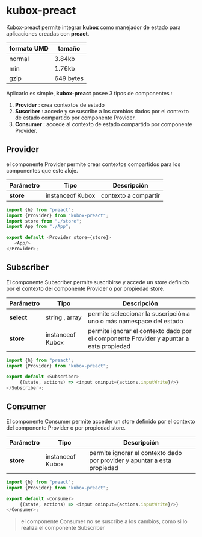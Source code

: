 # kubox-preact

Kubox-preact permite integrar **[kubox](https://github.com/uppercod/kubox)** como manejador de estado para aplicaciones creadas con **preact**.

| formato UMD | tamaño |
|-------------|--------|
| normal |3.84kb |
| min | 1.76kb |
| gzip | 649 bytes |

Aplicarlo es simple, **kubox-preact** posee 3 tipos de componentes :

1. **Provider** : crea contextos de estado
2. **Suscriber** : accede y se suscribe a los cambios dados por el contexto de estado compartido por componente Provider.
3. **Consumer** : accede al contexto de estado compartido por componente Provider.

## Provider

el componente Provider permite crear contextos compartidos para los componentes que este aloje.

|Parámetro|Tipo|Descripción|
|---------|----|-----------|
| **store** | instanceof Kubox | contexto a compartir |

```js
import {h} from "preact";
import {Provider} from "kubox-preact";
import store from "./store";
import App from "./App";

export default <Provider store={store}>
   <App/>
</Provider>;
```

## Subscriber

El componente Subscriber permite suscribirse y accede un store definido por el contexto del componente Provider o por propiedad store.

|Parámetro|Tipo|Descripción|
|---------|----|-----------|
| **select** | string , array | permite seleccionar la suscripción a uno o más namespace del estado |
| **store** | instanceof Kubox | permite ignorar el contexto dado por el componente Provider y apuntar a esta propiedad |


```js
import {h} from "preact";
import {Provider} from "kubox-preact";

export default <Subscriber>
     {(state, actions) => <input oninput={actions.inputWrite}/>}
</Subscriber>;
```

## Consumer

El componente Consumer permite acceder un store definido por el contexto del componente Provider o por propiedad store.

|Parámetro|Tipo|Descripción|
|---------|----|-----------|
| **store** | instanceof Kubox | permite ignorar el contexto dado por provider y apuntar a esta propiedad |

```js
import {h} from "preact";
import {Provider} from "kubox-preact";

export default <Consumer>
     {(state, actions) => <input oninput={actions.inputWrite}/>}
</Consumer>;
```
> el componente Consumer no se suscribe a los cambios, como si lo realiza el componente Subscriber

